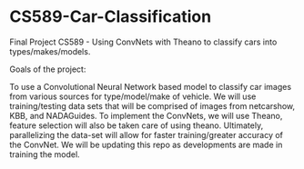 # CS589-Car-Classification
Final Project CS589 - Using ConvNets with Theano to classify cars into types/makes/models.

Goals of the project:

To use a Convolutional Neural Network based model to classify car images from various sources
for type/model/make of vehicle. We will use training/testing data sets that will be comprised
of images from netcarshow, KBB, and NADAGuides. To implement the ConvNets, we will use Theano,
feature selection will also be taken care of using theano. Ultimately, parallelizing the data-set
will allow for faster training/greater accuracy of the ConvNet. We will be updating this repo as
developments are made in training the model.